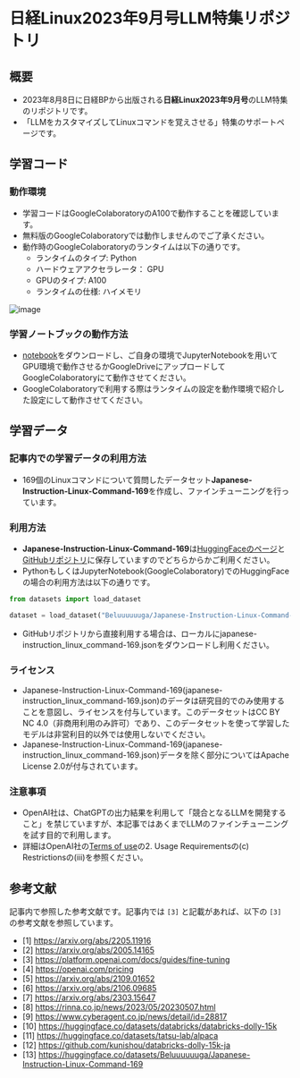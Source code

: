 # 日経Linux2023年9月号LLM特集リポジトリ
## 概要
- 2023年8月8日に日経BPから出版される**日経Linux2023年9月号**のLLM特集のリポジトリです。
- 「LLMをカスタマイズしてLinuxコマンドを覚えさせる」特集のサポートページです。

## 学習コード
### 動作環境
- 学習コードはGoogleColaboratoryのA100で動作することを確認しています。
- 無料版のGoogleColaboratoryでは動作しませんのでご了承ください。
- 動作時のGoogleColaboratoryのランタイムは以下の通りです。
  - ランタイムのタイプ: Python
  - ハードウェアアクセラレータ： GPU
  - GPUのタイプ: A100
  - ランタイムの仕様: ハイメモリ
 
![image](https://github.com/Beluuuuuuga/nikkei-linux-2023-9-llm/assets/45144084/e8797903-9103-4711-94e8-fabe6cdf552a)

 
### 学習ノートブックの動作方法
- [notebook](https://github.com/Beluuuuuuga/nikkei-linux-2023-9-llm/blob/main/notebook/japanese_instruction_linux_command.ipynb)をダウンロードし、ご自身の環境でJupyterNotebookを用いてGPU環境で動作させるかGoogleDriveにアップロードしてGoogleColaboratoryにて動作させてください。
- GoogleColaboratoryで利用する際はランタイムの設定を動作環境で紹介した設定にして動作させてください。

## 学習データ
### 記事内での学習データの利用方法
- 169個のLinuxコマンドについて質問したデータセット**Japanese-Instruction-Linux-Command-169**を作成し、ファインチューニングを行っています。

### 利用方法
- **Japanese-Instruction-Linux-Command-169**は[HuggingFaceのページ](https://huggingface.co/datasets/Beluuuuuuga/Japanese-Instruction-Linux-Command-169)と[GitHubリポジトリ](https://github.com/Beluuuuuuga/nikkei-linux-2023-9-llm/blob/main/data/japanese-instruction_linux_command-169.json)に保存していますのでどちらからかご利用ください。
- PythonもしくはJupyterNotebook(GoogleColaboratory)でのHuggingFaceの場合の利用方法は以下の通りです。
```py
from datasets import load_dataset

dataset = load_dataset("Beluuuuuuga/Japanese-Instruction-Linux-Command-169")
```
- GitHubリポジトリから直接利用する場合は、ローカルにjapanese-instruction_linux_command-169.jsonをダウンロードし利用ください。

### ライセンス
- Japanese-Instruction-Linux-Command-169(japanese-instruction_linux_command-169.json)のデータは研究目的でのみ使用することを意図し、ライセンスを付与しています。このデータセットはCC BY NC 4.0（非商用利用のみ許可）であり、このデータセットを使って学習したモデルは非営利目的以外では使用しないでください。
- Japanese-Instruction-Linux-Command-169(japanese-instruction_linux_command-169.json)データを除く部分についてはApache License 2.0が付与されています。

### 注意事項
- OpenAI社は、ChatGPTの出力結果を利用して「競合となるLLMを開発すること」を禁じていますが、本記事ではあくまでLLMのファインチューニングを試す目的で利用します。
- 詳細はOpenAI社の[Terms of use](https://openai.com/policies/terms-of-use)の2. Usage Requirementsの(c) Restrictionsの(iii)を参照ください。

## 参考文献
記事内で参照した参考文献です。記事内では `[3]` と記載があれば、以下の `[3]` の参考文献を参照しています。

- [1] https://arxiv.org/abs/2205.11916
- [2] https://arxiv.org/abs/2005.14165
- [3] https://platform.openai.com/docs/guides/fine-tuning
- [4] https://openai.com/pricing
- [5] https://arxiv.org/abs/2109.01652
- [6] https://arxiv.org/abs/2106.09685
- [7] https://arxiv.org/abs/2303.15647
- [8] https://rinna.co.jp/news/2023/05/20230507.html
- [9] https://www.cyberagent.co.jp/news/detail/id=28817
- [10] https://huggingface.co/datasets/databricks/databricks-dolly-15k
- [11] https://huggingface.co/datasets/tatsu-lab/alpaca
- [12] https://github.com/kunishou/databricks-dolly-15k-ja
- [13] https://huggingface.co/datasets/Beluuuuuuga/Japanese-Instruction-Linux-Command-169



